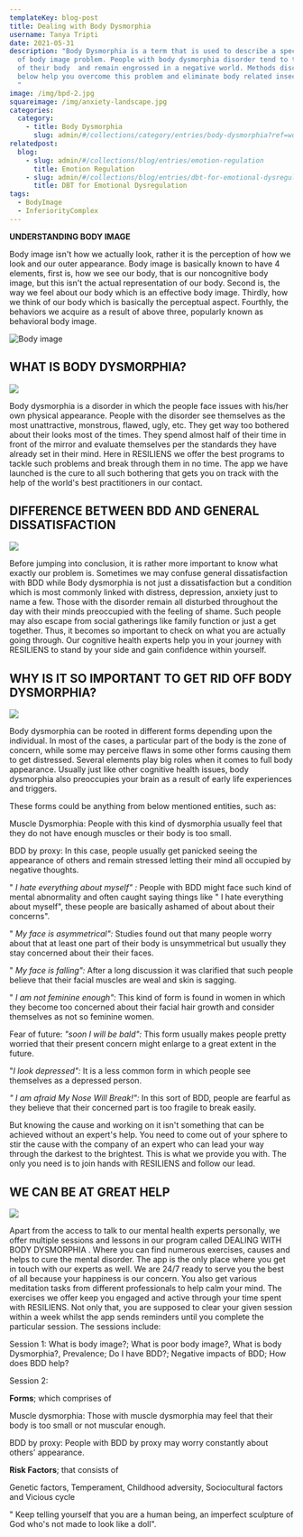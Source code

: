 ```yaml
---
templateKey: blog-post
title: Dealing with Body Dysmorphia
username: Tanya Tripti
date: 2021-05-31
description: "Body Dysmorphia is a term that is used to describe a specific type
  of body image problem. People with body dysmorphia disorder tend to think low
  of their body  and remain engrossed in a negative world. Methods discussed
  below help you overcome this problem and eliminate body related insecurities.
  "
image: /img/bpd-2.jpg
squareimage: /img/anxiety-landscape.jpg
categories:
  category:
    - title: Body Dysmorphia
      slug: admin/#/collections/category/entries/body-dysmorphia?ref=workflow
relatedpost:
  blog:
    - slug: admin/#/collections/blog/entries/emotion-regulation
      title: Emotion Regulation
    - slug: admin/#/collections/blog/entries/dbt-for-emotional-dysregulation
      title: DBT for Emotional Dysregulation
tags:
  - BodyImage
  - InferiorityComplex
---
```

<!--StartFragment-->

**UNDERSTANDING BODY IMAGE**

Body image isn't how we actually look, rather it is the perception of how we look and our outer appearance. Body image is basically known to have 4 elements, first is, how we see our body, that is our noncognitive body image, but this isn't the actual representation of our body. Second is, the way we feel about our body which is an effective body image. Thirdly, how we think of our body which is basically the perceptual aspect. Fourthly, the behaviors we acquire as a result of above three, popularly known as behavioral body image.

![Body image](/img/future-of-act.jpg "Body image")

## **WHAT IS BODY DYSMORPHIA?**

![](/img/cbt-main-imp.jpg)

Body dysmorphia is a disorder in which the people face issues with his/her own physical appearance. People with the disorder see themselves as the most unattractive, monstrous, flawed, ugly, etc. They get way too bothered about their looks most of the times. They spend almost half of their time in front of the mirror and evaluate themselves per the standards they have already set in their mind. Here in RESILIENS we offer the best programs to tackle such problems and break through them in no time. The app we have launched is the cure to all such bothering that gets you on track with the help of the world's best practitioners in our contact.

## **DIFFERENCE BETWEEN BDD AND GENERAL DISSATISFACTION**

![](/img/radi.jpg)

Before jumping into conclusion, it is rather more important to know what exactly our problem is. Sometimes we may confuse general dissatisfaction with BDD while Body dysmorphia is not just a dissatisfaction but a condition which is most commonly linked with distress, depression, anxiety just to name a few. Those with the disorder remain all disturbed throughout the day with their minds preoccupied with the feeling of shame. Such people may also escape from social gatherings like family function or just a get together. Thus, it becomes so important to check on what you are actually going through. Our cognitive health experts help you in your journey with RESILIENS to stand by your side and gain confidence within yourself. 

## **WHY IS IT SO IMPORTANT TO GET RID OFF BODY DYSMORPHIA?**

![](/img/cbt-vs-dbt.jpg)

Body dysmorphia can be rooted in different forms depending upon the individual.  In most of the cases, a particular part of the body is the zone of concern, while some may perceive flaws in some other forms causing them to get distressed. Several elements play big roles when it comes to full body appearance. Usually just like other cognitive health issues, body dysmorphia also preoccupies your brain as a result of early life experiences and triggers.

These forms could be anything from below mentioned entities, such as:

Muscle Dysmorphia: People with this kind of dysmorphia usually feel that they do not have enough muscles or their body is too small.

BDD by proxy: In this case, people usually get panicked seeing the appearance of others and remain stressed letting their mind all occupied by negative thoughts.

" *I hate everything about myself" :* People with BDD might face such kind of mental abnormality and often caught saying things like " I hate everything about myself", these people are basically ashamed of about about their concerns".

" *My face is asymmetrical":* Studies found out that many people worry about that at least one part of their body is unsymmetrical but usually they stay concerned about their their faces.

" *My face is falling":* After a long discussion it was clarified that such people believe that their facial muscles are weal and skin is sagging.

" *I am not feminine enough":* This kind of form is found in women in which they become too concerned about their facial hair growth and consider themselves as not so feminine women.

Fear of future: *"soon I will be bald":* This form usually makes people pretty worried that their present concern might enlarge to a great extent in the future.

"*I look depressed":* It is a less common form in which people see themselves as a depressed person.

*" I am afraid My Nose Will Break!":* In this sort of BDD, people are fearful as they believe that their concerned part is too fragile to break easily.

 But knowing the cause and working on it isn't something that can be achieved without an expert's help. You need to come out of your sphere to stir the cause with the company of an expert who can lead your way through the darkest to the brightest. This is what we provide you with. The only you need is to join hands with RESILIENS and follow our lead.

## **WE CAN BE AT GREAT HELP**

![](/img/personal-control.jpg)

Apart from the access to talk to our mental health experts personally, we offer multiple sessions and lessons in our program called DEALING WITH BODY DYSMORPHIA . Where you can find numerous exercises, causes and helps to cure the mental disorder. The app is the only place where you get in touch with our experts as well. We are 24/7 ready to serve you the best of all because your happiness is our concern. You also get various meditation tasks from different professionals to help calm your mind. The exercises we offer keep you engaged and active through your time spent with RESILIENS. Not only that, you are supposed to clear your given session within a week whilst the app sends reminders until you complete the particular session. The sessions include:

Session 1:  What is body image?; What is poor body image?, What is body Dysmorphia?, Prevalence; Do I have BDD?; Negative impacts of BDD; How does BDD help?

Session 2: 

 **Forms**; which comprises of

Muscle dysmorphia: Those with muscle dysmorphia may feel that their body is too small or not muscular enough.

 BDD by proxy: People with BDD by proxy may worry constantly about others' appearance.

**Risk Factors**; that consists of 

Genetic factors, Temperament, Childhood adversity, Sociocultural factors and Vicious cycle

" Keep telling yourself that you are a human being, an imperfect sculpture of God who's not made to look like a doll". 

<!--EndFragment-->